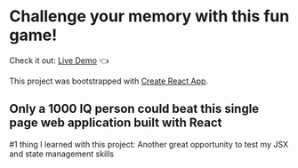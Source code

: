 # Challenge your memory with this fun game!

Check it out: [Live Demo](https://skeanster.github.io/Memory-Game/) :point_left:

This project was bootstrapped with [Create React App](https://github.com/facebook/create-react-app).

## Only a 1000 IQ person could beat this single page web application built with React

#1 thing I learned with this project: Another great opportunity to test my JSX and state management skills
